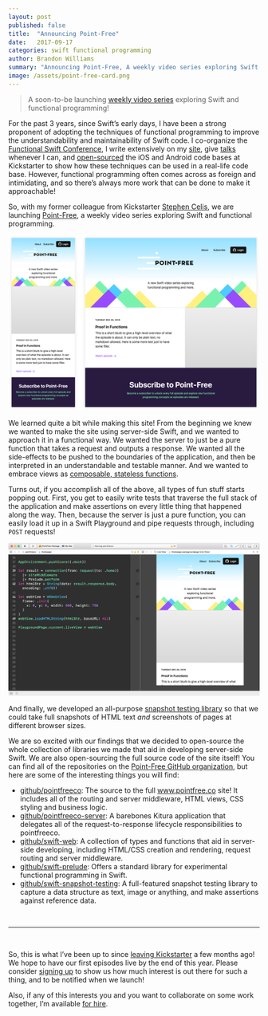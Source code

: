 ```yaml
---
layout: post
published: false
title:  "Announcing Point-Free"
date:   2017-09-17
categories: swift functional programming
author: Brandon Williams
summary: "Announcing Point-Free, A weekly video series exploring Swift and functional programming."
image: /assets/point-free-card.png
---
```


> A soon-to-be launching [weekly video series](https://www.pointfree.co/) exploring Swift and functional programming!

For the past 3 years, since Swift’s early days, I have been a strong proponent of adopting the techniques of functional programming to improve the understandability and maintainability of Swift code. I co-organize the [Functional Swift Conference](http://www.funswiftconf.com/), I write extensively on my [site](http://www.fewbutripe.com/), give [talks](http://www.fewbutripe.com/talks/) whenever I can, and [open-sourced](https://kickstarter.engineering/open-sourcing-our-android-and-ios-apps-6891be909fcd) the iOS and Android code bases at Kickstarter to show how these techniques can be used in a real-life code base. However, functional programming often comes across as foreign and intimidating, and so there’s always more work that can be done to make it approachable!

So, with my former colleague from Kickstarter [Stephen Celis](http://www.stephencelis.com/), we are launching [Point-Free](https://www.pointfree.co/), a weekly video series exploring Swift and functional programming.

![](/assets/point-free-site.png)

We learned quite a bit while making this site! From the beginning we knew we wanted to make the site using server-side Swift, and we wanted to approach it in a functional way. We wanted the server to just be a pure function that takes a request and outputs a response. We wanted all the side-effects to be pushed to the boundaries of the application, and then be interpreted in an understandable and testable manner. And we wanted to embrace views as [composable, stateless functions](http://www.fewbutripe.com/swift/html/dsl/2017/06/29/composable-html-views-in-swift.html).

Turns out, if you accomplish all of the above, all types of fun stuff starts popping out. First, you get to easily write tests that traverse the full stack of the application and make assertions on every little thing that happened along the way. Then, because the server is just a pure function, you can easily load it up in a Swift Playground and pipe requests through, including `POST` requests!

![](/assets/point-free-playground.png)

And finally, we developed an all-purpose [snapshot testing library](https://www.github.com/pointfreeco/swift-snapshot-testing) so that we could take full snapshots of HTML text _and_ screenshots of pages at different browser sizes.

We are so excited with our findings that we decided to open-source the whole collection of libraries we made that aid in developing server-side Swift. We are also open-sourcing the full source code of the site itself! You can find all of the repositories on the [Point-Free GitHub organization](https://github.com/pointfreeco), but here are some of the interesting things you will find:

* [github/pointfreeco](https://github.com/pointfreeco/pointfreeco): The source to the full www.pointfree.co site! It includes all of the routing and server middleware, HTML views, CSS styling and business logic.
* [github/pointfreeco-server](https://github.com/pointfreeco/pointfreeco-server): A barebones Kitura application that delegates all of the request-to-response lifecycle responsibilities to pointfreeco.
* [github/swift-web](https://github.com/pointfreeco/swift-web): A collection of types and functions that aid in server-side developing, including HTML/CSS creation and rendering, request routing and server middleware.
* [github/swift-prelude](https://github.com/pointfreeco/swift-prelude): Offers a standard library for experimental functional programming in Swift.
* [github/swift-snapshot-testing](https://github.com/pointfreeco/swift-snapshot-testing): A full-featured snapshot testing library to capture a data structure as text, image or anything, and make assertions against reference data.

<br>

---
<br>

So, this is what I’ve been up to since [leaving Kickstarter](https://twitter.com/mbrandonw/status/874683027464622081) a few months ago! We hope to have our first episodes live by the end of this year. Please consider [signing up](https://www.pointfree.co/) to show us how much interest is out there for such a thing, and to be notified when we launch!

Also, if any of this interests you and you want to collaborate on some work together, I’m available [for hire](http://fewbutripe.com/hire-me/).
